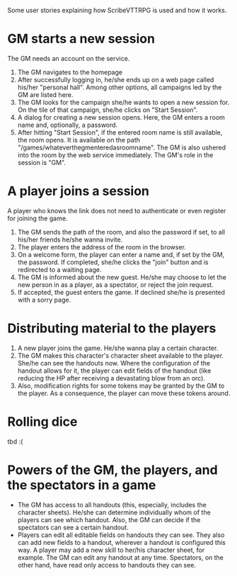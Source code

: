 Some user stories explaining how ScribeVTTRPG is used and how it works.

# GM starts a new session

The GM needs an account on the service.

1. The GM navigates to the homepage
2. After successfully logging in, he/she ends up on a web page called his/her "personal hall". Among other options, all
campaigns led by the GM are listed here.
3. The GM looks for the campaign she/he wants to open a new session for. On the tile of that campaign, she/he clicks on
"Start Session".
4. A dialog for creating a new session opens. Here, the GM enters a room name and, optionally, a password.
5. After hitting "Start Session", if the entered room name is still available, the room opens. It is available on the
 path "/games/whateverthegmenteredasroomname". The GM is also ushered into the room by the web service immediately. The
GM's role in the session is "GM".

# A player joins a session

A player who knows the link does not need to authenticate or even register for joining the game.

1. The GM sends the path of the room, and also the password if set, to all his/her friends he/she wanna invite.
2. The player enters the address of the room in the browser.
3. On a welcome form, the player can enter a name and, if set by the GM, the password. If completed, she/he clicks the
"join" button and is redirected to a waiting page.
4. The GM is informed about the new guest. He/she may choose to let the new person in as a player, as a spectator, or
reject the join request.
5. If accepted, the guest enters the game. If declined she/he is presented with a sorry page.

# Distributing material to the players

1. A new player joins the game. He/she wanna play a certain character.
2. The GM makes this character's character sheet available to the player. She/he can see the handouts now. Where the
configuration of the handout allows for it, the player can edit fields of the handout (like reducing the HP after
receiving a devastating blow from an orc).
3. Also, modification rights for some tokens may be granted by the GM to the player. As a consequence, the player can
move these tokens around.

# Rolling dice

tbd :(


# Powers of the GM, the players, and the spectators in a game

- The GM has access to all handouts (this, especially, includes the character sheets). He/she can determine individually
whom of the players can see which handout. Also, the GM can decide if the spectators can see a certain handout.
- Players can edit all editable fields on handouts they can see. They also can add new fields to a handout, wherever a
handout is configured this way. A player may add a new skill to her/his character sheet, for example. The GM can edit
any handout at any time. Spectators, on the other hand, have read only access to handouts they can see.


